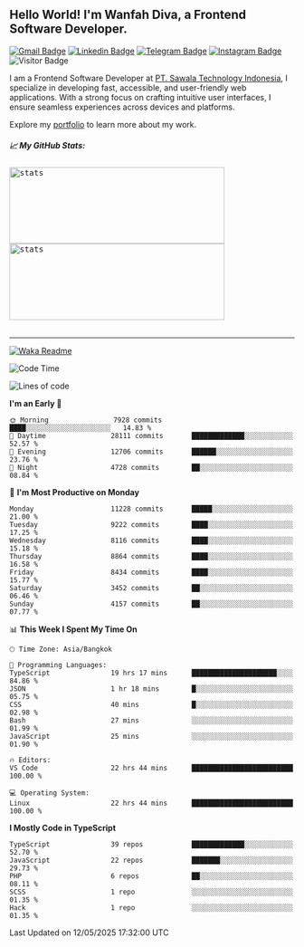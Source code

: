 ## Hello World! I'm Wanfah Diva, a Frontend Software Developer.

[![Gmail Badge](https://img.shields.io/badge/-Gmail-white?style=plastic&logo=Gmail&link=mailto:aditputrafirmansyah@gmail.com)](mailto:wanfahdivaa@gmail.com)
[![Linkedin Badge](https://img.shields.io/badge/-LinkedIn-blue?style=plastic&logo=Linkedin&link=https://www.linkedin.com/in/aditputrafirmansyah/)](https://www.linkedin.com/in/wanfahdiva/)
[![Telegram Badge](https://img.shields.io/badge/-Telegram-blue?style=plastic&logo=telegram&link=https://t.me/Adithya_13)](https://t.me/wanfahdiva)
[![Instagram Badge](https://img.shields.io/badge/-Instagram-white?style=plastic&logo=instagram&link=https://www.instagram.com/adithya_firmansyahputra/)](https://www.instagram.com/wnfhdva/)
![Visitor Badge](https://visitor-badge.laobi.icu/badge?page_id=wanfahdiva.wanfahdiva)

<p>
I am a Frontend Software Developer at <a href="https://sawala/tech" target="_blank">PT. Sawala Technology Indonesia</a>, I specialize in developing fast, accessible, and user-friendly web applications. With a strong focus on crafting intuitive user interfaces, I ensure seamless experiences across devices and platforms.

Explore my <a href="http://wanfahdiva-com.vercel.app/" target="_blank">portfolio</a> to learn more about my work.
</p>

<h5 align="left">
  
📈 **My GitHub Stats:**

</h5>

<div align="left">
<kbd>
  <img height="135em" width="380em" alt="stats" src="https://github-readme-stats-salesp07.vercel.app/api?username=wanfahdiva&count_private=true&show_icons=true&theme=react&rank_icon=github&border_radius=10&hide_title=true"></kbd>
</kbd>
<kbd>
    <img height="135em" width="380em" alt="stats" src="https://github-readme-activity-graph.vercel.app/graph?username=wanfahdiva&theme=react&hide_title=true"></kbd>
</div>

<br />

---

[![Waka Readme](https://github.com/wanfahdiva/wanfahdiva/actions/workflows/waka.yml/badge.svg)](https://github.com/wanfahdiva/wanfahdiva/actions/workflows/waka.yml)

<!--START_SECTION:waka-->
![Code Time](http://img.shields.io/badge/Code%20Time-1%2C951%20hrs%2017%20mins-blue)

![Lines of code](https://img.shields.io/badge/From%20Hello%20World%20I%27ve%20Written-23.4%20million%20lines%20of%20code-blue)

**I'm an Early 🐤** 

```text
🌞 Morning                7928 commits        ████░░░░░░░░░░░░░░░░░░░░░   14.83 % 
🌆 Daytime                28111 commits       █████████████░░░░░░░░░░░░   52.57 % 
🌃 Evening                12706 commits       ██████░░░░░░░░░░░░░░░░░░░   23.76 % 
🌙 Night                  4728 commits        ██░░░░░░░░░░░░░░░░░░░░░░░   08.84 % 
```
📅 **I'm Most Productive on Monday** 

```text
Monday                   11228 commits       █████░░░░░░░░░░░░░░░░░░░░   21.00 % 
Tuesday                  9222 commits        ████░░░░░░░░░░░░░░░░░░░░░   17.25 % 
Wednesday                8116 commits        ████░░░░░░░░░░░░░░░░░░░░░   15.18 % 
Thursday                 8864 commits        ████░░░░░░░░░░░░░░░░░░░░░   16.58 % 
Friday                   8434 commits        ████░░░░░░░░░░░░░░░░░░░░░   15.77 % 
Saturday                 3452 commits        ██░░░░░░░░░░░░░░░░░░░░░░░   06.46 % 
Sunday                   4157 commits        ██░░░░░░░░░░░░░░░░░░░░░░░   07.77 % 
```


📊 **This Week I Spent My Time On** 

```text
🕑︎ Time Zone: Asia/Bangkok

💬 Programming Languages: 
TypeScript               19 hrs 17 mins      █████████████████████░░░░   84.86 % 
JSON                     1 hr 18 mins        █░░░░░░░░░░░░░░░░░░░░░░░░   05.75 % 
CSS                      40 mins             █░░░░░░░░░░░░░░░░░░░░░░░░   02.98 % 
Bash                     27 mins             ░░░░░░░░░░░░░░░░░░░░░░░░░   01.99 % 
JavaScript               25 mins             ░░░░░░░░░░░░░░░░░░░░░░░░░   01.90 % 

🔥 Editors: 
VS Code                  22 hrs 44 mins      █████████████████████████   100.00 % 

💻 Operating System: 
Linux                    22 hrs 44 mins      █████████████████████████   100.00 % 
```

**I Mostly Code in TypeScript** 

```text
TypeScript               39 repos            █████████████░░░░░░░░░░░░   52.70 % 
JavaScript               22 repos            ███████░░░░░░░░░░░░░░░░░░   29.73 % 
PHP                      6 repos             ██░░░░░░░░░░░░░░░░░░░░░░░   08.11 % 
SCSS                     1 repo              ░░░░░░░░░░░░░░░░░░░░░░░░░   01.35 % 
Hack                     1 repo              ░░░░░░░░░░░░░░░░░░░░░░░░░   01.35 % 
```




 Last Updated on 12/05/2025 17:32:00 UTC
<!--END_SECTION:waka-->
